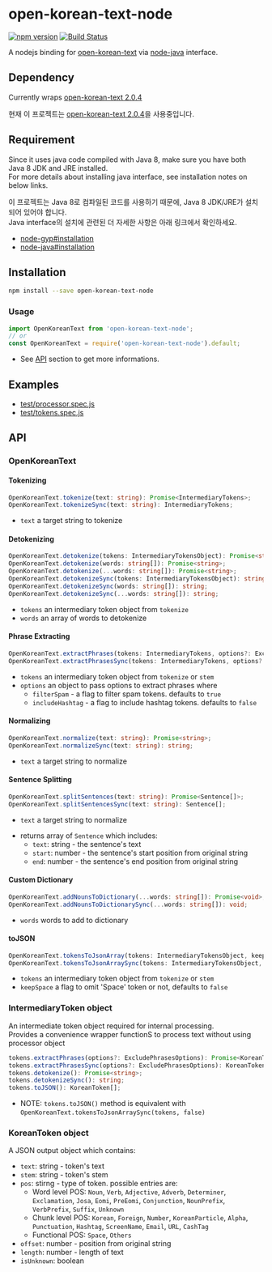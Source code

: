 # open-korean-text-node

[![npm version](https://badge.fury.io/js/open-korean-text-node.svg)](https://badge.fury.io/js/open-korean-text-node)
[![Build Status](https://travis-ci.org/open-korean-text/open-korean-text-wrapper-node-2.svg)](https://travis-ci.org/open-korean-text/open-korean-text-wrapper-node-2)

A nodejs binding for [open-korean-text](https://github.com/open-korean-text/open-korean-text) via [node-java](https://github.com/joeferner/node-java) interface.

## Dependency

Currently wraps [open-korean-text 2.0.4](https://github.com/open-korean-text/open-korean-text/releases/tag/open-korean-text-2.0.4)

현재 이 프로젝트는 [open-korean-text 2.0.4](https://github.com/open-korean-text/open-korean-text/releases/tag/open-korean-text-2.0.4)을 사용중입니다.


## Requirement

Since it uses java code compiled with Java 8, make sure you have both Java 8 JDK and JRE installed.  
For more details about installing java interface, see installation notes on below links.

이 프로젝트는 Java 8로 컴파일된 코드를 사용하기 때문에, Java 8 JDK/JRE가 설치되어 있어야 합니다.  
Java interface의 설치에 관련된 더 자세한 사항은 아래 링크에서 확인하세요.

- [node-gyp#installation](https://github.com/nodejs/node-gyp#installation)
- [node-java#installation](https://github.com/joeferner/node-java#installation)

## Installation

```bash
npm install --save open-korean-text-node
```

### Usage

```typescript
import OpenKoreanText from 'open-korean-text-node';
// or
const OpenKoreanText = require('open-korean-text-node').default;
```

- See [API](#api) section to get more informations.


## Examples

- [test/processor.spec.js](./test/processor.spec.js)
- [test/tokens.spec.js](./test/tokens.spec.js)

## API

### OpenKoreanText

#### Tokenizing

```typescript
OpenKoreanText.tokenize(text: string): Promise<IntermediaryTokens>;
OpenKoreanText.tokenizeSync(text: string): IntermediaryTokens;
```

- `text` a target string to tokenize

#### Detokenizing

```typescript
OpenKoreanText.detokenize(tokens: IntermediaryTokensObject): Promise<string>;
OpenKoreanText.detokenize(words: string[]): Promise<string>;
OpenKoreanText.detokenize(...words: string[]): Promise<string>;
OpenKoreanText.detokenizeSync(tokens: IntermediaryTokensObject): string;
OpenKoreanText.detokenizeSync(words: string[]): string;
OpenKoreanText.detokenizeSync(...words: string[]): string;
```

- `tokens` an intermediary token object from `tokenize`
- `words` an array of words to detokenize

#### Phrase Extracting

```typescript
OpenKoreanText.extractPhrases(tokens: IntermediaryTokens, options?: ExcludePhrasesOptions): Promise<KoreanToken>;
OpenKoreanText.extractPhrasesSync(tokens: IntermediaryTokens, options?: ExcludePhrasesOptions): KoreanToken;
```

- `tokens` an intermediary token object from `tokenize` or `stem`
- `options` an object to pass options to extract phrases where
  - `filterSpam` - a flag to filter spam tokens. defaults to `true`
  - `includeHashtag` - a flag to include hashtag tokens. defaults to `false`

#### Normalizing

```typescript
OpenKoreanText.normalize(text: string): Promise<string>;
OpenKoreanText.normalizeSync(text: string): string;
```

- `text` a target string to normalize

#### Sentence Splitting

```typescript
OpenKoreanText.splitSentences(text: string): Promise<Sentence[]>;
OpenKoreanText.splitSentencesSync(text: string): Sentence[];
```

- `text` a target string to normalize
* returns array of `Sentence` which includes:
  * `text`: string - the sentence's text
  * `start`: number - the sentence's start position from original string
  * `end`: number - the sentence's end position from original string

#### Custom Dictionary

```typescript
OpenKoreanText.addNounsToDictionary(...words: string[]): Promise<void>;
OpenKoreanText.addNounsToDictionarySync(...words: string[]): void;
```

- `words` words to add to dictionary

#### toJSON

```typescript
OpenKoreanText.tokensToJsonArray(tokens: IntermediaryTokensObject, keepSpace?: boolean): Promise<KoreanToken[]>;
OpenKoreanText.tokensToJsonArraySync(tokens: IntermediaryTokensObject, keepSpace?: boolean): KoreanToken[];
```

- `tokens` an intermediary token object from `tokenize` or `stem`
- `keepSpace` a flag to omit 'Space' token or not, defaults to `false`

### **IntermediaryToken** object

An intermediate token object required for internal processing.  
Provides a convenience wrapper functionS to process text without using processor object

```typescript
tokens.extractPhrases(options?: ExcludePhrasesOptions): Promise<KoreanToken>;
tokens.extractPhrasesSync(options?: ExcludePhrasesOptions): KoreanToken;
tokens.detokenize(): Promise<string>;
tokens.detokenizeSync(): string;
tokens.toJSON(): KoreanToken[];
```

- NOTE: `tokens.toJSON()` method is equivalent with `OpenKoreanText.tokensToJsonArraySync(tokens, false)`

### **KoreanToken** object

A JSON output object which contains:

- `text`: string - token's text
- `stem`: string - token's stem
- `pos`: stirng - type of token. possible entries are:
  - Word level POS:
    `Noun`, `Verb`, `Adjective`,
    `Adverb`, `Determiner`, `Exclamation`,
    `Josa`, `Eomi`, `PreEomi`, `Conjunction`,
    `NounPrefix`, `VerbPrefix`, `Suffix`, `Unknown`
  - Chunk level POS:
    `Korean`, `Foreign`, `Number`, `KoreanParticle`, `Alpha`,
    `Punctuation`, `Hashtag`, `ScreenName`,
    `Email`, `URL`, `CashTag`
  - Functional POS:
    `Space`, `Others`
- `offset`: number - position from original string
- `length`: number - length of text
- `isUnknown`: boolean
